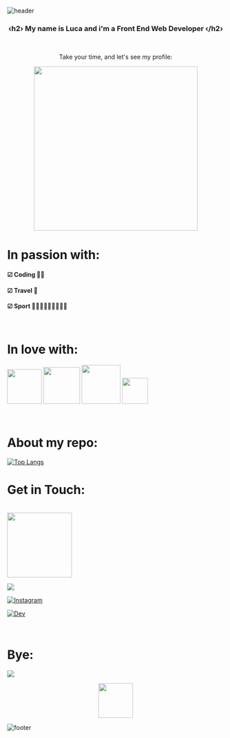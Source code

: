 ![header](https://capsule-render.vercel.app/api?type=wave&color=d3d3d3&height=200&section=header&text=&lsaquo;h1&rsaquo;%20Hello%20Dev%20🙋‍♂️%20&lsaquo;/h1&rsaquo;&fontSize=50&fontAlign=50&fontColor=000000)

<h3 align=center>&lsaquo;h2&rsaquo;  My name is Luca and i'm a Front End Web Developer &lsaquo;/h2&rsaquo;</h3>

</br>

<p align=center> Take your time, and let's see my profile: </p>

<p align=center><img src="https://media1.tenor.com/images/6625a7a64ec32bf6ba212a86c757d7f6/tenor.gif?itemid=16240884" width="380px">
</br>

<h1> In passion with: </h1>

<h4>&#9745;  Coding 👨‍💻</h4>
<h4>&#9745;  Travel 🛫</h4>
<h4>&#9745;  Sport 🏃🏻‍♂️🚵🏻‍♂️🏊🏻‍♂️</h4>
</br>

<h1> In love with: </h1>
<p><img src="https://upload.wikimedia.org/wikipedia/commons/thumb/9/95/Vue.js_Logo_2.svg/1024px-Vue.js_Logo_2.svg.png" width="80"> <img src="https://upload.wikimedia.org/wikipedia/commons/thumb/6/61/HTML5_logo_and_wordmark.svg/440px-HTML5_logo_and_wordmark.svg.png" width="85">
  <img src="https://upload.wikimedia.org/wikipedia/commons/d/dc/Javascript-shield.png" width="90"> <img src="https://upload.wikimedia.org/wikipedia/commons/thumb/d/d5/CSS3_logo_and_wordmark.svg/726px-CSS3_logo_and_wordmark.svg.png" width="60"></p> 
</br>

<h1>  About my repo: </h1>

[![Top Langs](https://github-readme-stats.vercel.app/api/top-langs/?username=Ljnce&layout=compact)](https://github.com/anuraghazra/github-readme-stats)

<h1> Get in Touch:  </h1>

</br>

<img src="https://myroadrunningjourney.it/img/Index/RunnerPost_Logo_Website.png" width="150">

<a href="https://myroadrunningjourney.it">
  
![](https://img.shields.io/badge/💻%20Site-myroadrunningjourney.it-informational?style=flat&color=yellow&logo=data:image/svg%2bxml;base64,<BASE64_DATA>)

</a>

<a href="https://www.instagram.com/myroadrunningjourney/">
  
![Instagram](https://img.shields.io/badge/📱%20Instagram-myroadrunningjourney-informational?style=flat&color=red&logo=data:image/svg%2bxml;base64,<BASE64_DATA>)

</a>

<a href="https://dev.to/ljnce">
  
![Dev](https://img.shields.io/badge/📝%20Dev_community-ljnce-informational?style=flat&color=orange&logo=data:image/svg%2bxml;base64,<BASE64_DATA>)

</a>

</br>

<h1>  Bye: </h1>

![](https://komarev.com/ghpvc/?username=Ljnce&label=📈+You+are+visitor+number&color=green)

<p align=center><img src="https://raw.githubusercontent.com/MartinHeinz/MartinHeinz/master/wave.gif" width="80px">
  
![footer](https://capsule-render.vercel.app/api?type=wave&color=d3d3d3&height=180&section=footer&text=&lsaquo;small&rsaquo;%20Thanks%20for%20watching%20my%20profile%20&lsaquo;/small&rsaquo;&fontSize=20&fontAlign=50&fontColor=000000)
  
